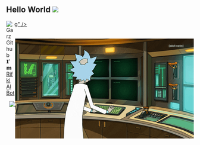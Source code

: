 ## Hello World <img src="https://raw.githubusercontent.com/iampavangandhi/iampavangandhi/master/gifs/Hi.gif" width="30px"></h2>


</a>

<a href="https://github.com/Rifkialbot2">

  <img align="left" alt="Garz Github" width="22px" src="https://cdn.jsdelivr.net/npm/simple-icons@v3/icons/github.svg" />

</a>

<a href="https://t.me/sss">

  g" />

</a>

<br />

<img align="right" alt="GIF" src="https://github.com/darshan-jain/darshan-jain/blob/master/rick.gif" />

𝗜'𝗺 [Rifki Al Bot](https://github.com/Rifkialbot2)

<img align="right" src="https://github-readme-stats.vercel.app/api?username=GarzProject&show_icons=true&hide_border=true">